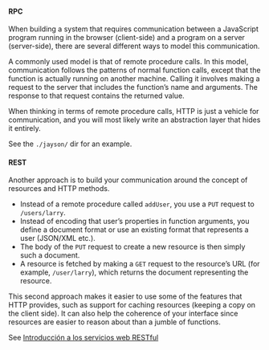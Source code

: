 #### RPC

When building a system that requires communication between a
JavaScript program running in the browser (client-side) and a program
on a server (server-side), there are several different ways to model
this communication.

A commonly used model is that of remote procedure calls. In this
model, communication follows the patterns of normal function calls,
except that the function is actually running on another machine.
Calling it involves making a request to the server that includes
the function’s name and arguments. The response to that request
contains the returned value.

When thinking in terms of remote procedure calls, HTTP is just a
vehicle for communication, and you will most likely write an
abstraction layer that hides it entirely.

See the `./jayson/` dir for an example.

#### REST

Another approach is to build your communication around the concept
of resources and HTTP methods. 

* Instead of a remote procedure called
`addUser`, you use a `PUT` request to `/users/larry`. 
* Instead of encoding
that user’s properties in function arguments, you define a document
format or use an existing format that represents a user (JSON/XML etc.). 
* The body of the `PUT` request to create a new resource is then simply such a
document. 
* A resource is fetched by making a `GET` request to the
resource’s URL (for example, `/user/larry`), which returns the document
representing the resource.

This second approach makes it easier to use some of the features
that HTTP provides, such as support for caching resources (keeping
a copy on the client side). It can also help the coherence of your
interface since resources are easier to reason about than a jumble
of functions.

See [Introducción a los servicios web RESTful](https://dosideas.com/noticias/java/314-introduccion-a-los-servicios-web-restful)
